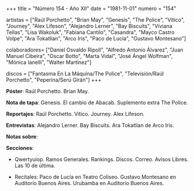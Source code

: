 +++
title = "Número 154 - Año XII"
date = "1981-11-01"
numero = "154"

artistas = ["Raúl Porchetto", "Brian May", "Genesis", "The Police", "Vitico", "Journey", "Alex Lifeson", "Alejandro Lerner", "Bay Biscuits", "Viviana Tellas", "Lisa Wakoluk", "Fabiana Cantilo", "Casandra", "Mayco Castro Volpe", "Ara Tokatlian", "Arco Iris", "Paco de Lucía", "Gustavo Montesano"]

colaboradores= ["Daniel Osvaldo Ripoll", "Alfredo Antonio Álvarez", "Juan Manuel Cibeira", "Oscar Botto", "Marta Vidal", "José Ángel Wolfman", "Mónica Ianelli", "Walter Martínez"]

discos = ["Fantasma En La Máquina/The Police", "Televisión/Raúl Porchetto", "Peperina/Serú Girán"]
+++

**Póster**: Raúl Porchetto. Brian May. 

**Nota de tapa**: Genesis. El cambio de Abacab. Suplemento extra The Police.

**Reportajes**: Raúl Porchetto. Vitico. Journey. Alex Lifeson. 

**Entrevistas**: Alejandro Lerner. Bay Biscuits. Ara Tokatlian de Arco Iris.

**Notas sobre**:

**Secciones**:

- Qwertyuiop. Ramos Generales. Rankings. Discos. Correo. Avisos Libres. Las 10 de última.

- Recitales: Paco de Lucía en Teatro Coliseo. Gustavo Montesano en Auditorio Buenos Aires. Urubamba en Auditorio Buenos Aires. 
